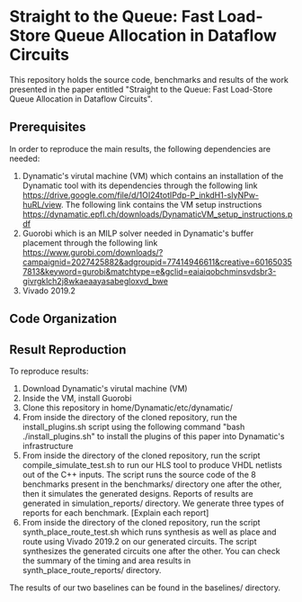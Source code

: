 # Straight to the Queue: Fast Load-Store Queue Allocation in Dataflow Circuits

This repository holds the source code, benchmarks and results of the work presented in the paper entitled "Straight to the Queue: Fast Load-Store Queue Allocation in Dataflow Circuits".

## Prerequisites

In order to reproduce the main results, the following dependencies are needed:
1) Dynamatic's virutal machine (VM) which contains an installation of the Dynamatic tool with its dependencies through the following link https://drive.google.com/file/d/1OI24totIPdp-P_inkdH1-slyNPw-huRL/view. The following link contains the VM setup instructions https://dynamatic.epfl.ch/downloads/DynamaticVM_setup_instructions.pdf
2) Guorobi which is an MILP solver needed in Dynamatic's buffer placement through the following link https://www.gurobi.com/downloads/?campaignid=2027425882&adgroupid=77414946611&creative=601650357813&keyword=gurobi&matchtype=e&gclid=eaiaiqobchminsvdsbr3-givrgklch2j8wkaeaayasabegloxvd_bwe
3) Vivado 2019.2

## Code Organization 

## Result Reproduction

To reproduce results:
1) Download Dynamatic's virutal machine (VM)
2) Inside the VM, install Guorobi
3) Clone this repository in home/Dynamatic/etc/dynamatic/
4) From inside the directory of the cloned repository, run the install_plugins.sh script using the following command "bash ./install_plugins.sh" to install the plugins of this paper into Dynamatic's infrastructure
5) From inside the directory of the cloned repository, run the script compile_simulate_test.sh to run our HLS tool to produce VHDL netlists out of the C++ inputs. The script runs the source code of the 8 benchmarks present in the benchmarks/ directory one after the other, then it simulates the generated designs. Reports of results are generated in simulation_reports/ directory. We generate three types of reports for each benchmark. [Explain each report]
6) From inside the directory of the cloned repository, run the script synth_place_route_test.sh which runs synthesis as well as place and route using Vivado 2019.2 on our generated circuits. The script synthesizes the generated circuits one after the other. You can check the summary of the timing and area results in synth_place_route_reports/ directory.

The results of our two baselines can be found in the baselines/ directory.

